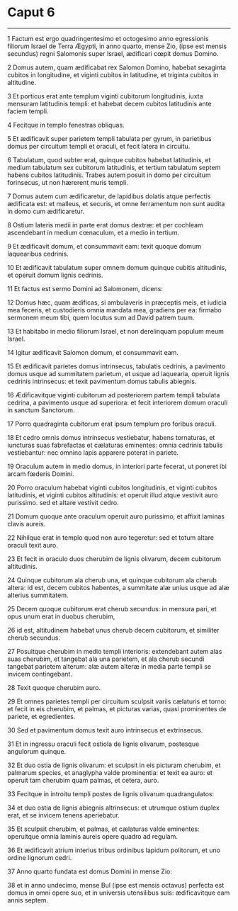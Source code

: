 # Caput 6

***

1 Factum est ergo quadringentesimo et octogesimo anno egressionis filiorum Israel de Terra Ægypti, in anno quarto, mense Zio, (ipse est mensis secundus) regni Salomonis super Israel, ædificari cœpit domus Domino.

2 Domus autem, quam ædificabat rex Salomon Domino, habebat sexaginta cubitos in longitudine, et viginti cubitos in latitudine, et triginta cubitos in altitudine.

3 Et porticus erat ante templum viginti cubitorum longitudinis, iuxta mensuram latitudinis templi: et habebat decem cubitos latitudinis ante faciem templi.

4 Fecitque in templo fenestras obliquas.

5 Et ædificavit super parietem templi tabulata per gyrum, in parietibus domus per circuitum templi et oraculi, et fecit latera in circuitu.

6 Tabulatum, quod subter erat, quinque cubitos habebat latitudinis, et medium tabulatum sex cubitorum latitudinis, et tertium tabulatum septem habens cubitos latitudinis. Trabes autem posuit in domo per circuitum forinsecus, ut non hærerent muris templi.

7 Domus autem cum ædificaretur, de lapidibus dolatis atque perfectis ædificata est: et malleus, et securis, et omne ferramentum non sunt audita in domo cum ædificaretur.

8 Ostium lateris medii in parte erat domus dextræ: et per cochleam ascendebant in medium cœnaculum, et a medio in tertium.

9 Et ædificavit domum, et consummavit eam: texit quoque domum laquearibus cedrinis.

10 Et ædificavit tabulatum super omnem domum quinque cubitis altitudinis, et operuit domum lignis cedrinis.

11 Et factus est sermo Domini ad Salomonem, dicens:

12 Domus hæc, quam ædificas, si ambulaveris in præceptis meis, et iudicia mea feceris, et custodieris omnia mandata mea, gradiens per ea: firmabo sermonem meum tibi, quem locutus sum ad David patrem tuum.

13 Et habitabo in medio filiorum Israel, et non derelinquam populum meum Israel.

14 Igitur ædificavit Salomon domum, et consummavit eam.

15 Et ædificavit parietes domus intrinsecus, tabulatis cedrinis, a pavimento domus usque ad summitatem parietum, et usque ad laquearia, operuit lignis cedrinis intrinsecus: et texit pavimentum domus tabulis abiegnis.

16 Ædificavitque viginti cubitorum ad posteriorem partem templi tabulata cedrina, a pavimento usque ad superiora: et fecit interiorem domum oraculi in sanctum Sanctorum.

17 Porro quadraginta cubitorum erat ipsum templum pro foribus oraculi.

18 Et cedro omnis domus intrinsecus vestiebatur, habens tornaturas, et iuncturas suas fabrefactas et cælaturas eminentes: omnia cedrinis tabulis vestiebantur: nec omnino lapis apparere poterat in pariete.

19 Oraculum autem in medio domus, in interiori parte fecerat, ut poneret ibi arcam fœderis Domini.

20 Porro oraculum habebat viginti cubitos longitudinis, et viginti cubitos latitudinis, et viginti cubitos altitudinis: et operuit illud atque vestivit auro purissimo. sed et altare vestivit cedro.

21 Domum quoque ante oraculum operuit auro purissimo, et affixit laminas clavis aureis.

22 Nihilque erat in templo quod non auro tegeretur: sed et totum altare oraculi texit auro.

23 Et fecit in oraculo duos cherubim de lignis olivarum, decem cubitorum altitudinis.

24 Quinque cubitorum ala cherub una, et quinque cubitorum ala cherub altera: id est, decem cubitos habentes, a summitate alæ unius usque ad alæ alterius summitatem.

25 Decem quoque cubitorum erat cherub secundus: in mensura pari, et opus unum erat in duobus cherubim,

26 id est, altitudinem habebat unus cherub decem cubitorum, et similiter cherub secundus.

27 Posuitque cherubim in medio templi interioris: extendebant autem alas suas cherubim, et tangebat ala una parietem, et ala cherub secundi tangebat parietem alterum: alæ autem alteræ in media parte templi se invicem contingebant.

28 Texit quoque cherubim auro.

29 Et omnes parietes templi per circuitum sculpsit variis cælaturis et torno: et fecit in eis cherubim, et palmas, et picturas varias, quasi prominentes de pariete, et egredientes.

30 Sed et pavimentum domus texit auro intrinsecus et extrinsecus.

31 Et in ingressu oraculi fecit ostiola de lignis olivarum, postesque angulorum quinque.

32 Et duo ostia de lignis olivarum: et sculpsit in eis picturam cherubim, et palmarum species, et anaglypha valde prominentia: et texit ea auro: et operuit tam cherubim quam palmas, et cetera, auro.

33 Fecitque in introitu templi postes de lignis olivarum quadrangulatos:

34 et duo ostia de lignis abiegnis altrinsecus: et utrumque ostium duplex erat, et se invicem tenens aperiebatur.

35 Et sculpsit cherubim, et palmas, et cælaturas valde eminentes: operuitque omnia laminis aureis opere quadro ad regulam.

36 Et ædificavit atrium interius tribus ordinibus lapidum politorum, et uno ordine lignorum cedri.

37 Anno quarto fundata est domus Domini in mense Zio:

38 et in anno undecimo, mense Bul (ipse est mensis octavus) perfecta est domus in omni opere suo, et in universis utensilibus suis: ædificavitque eam annis septem.

